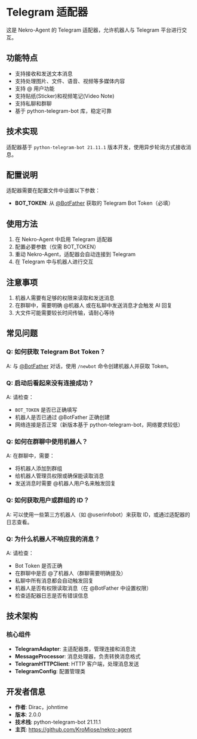 # Telegram 适配器

这是 Nekro-Agent 的 Telegram 适配器，允许机器人与 Telegram 平台进行交互。

## 功能特点

- 支持接收和发送文本消息
- 支持处理图片、文件、语音、视频等多媒体内容
- 支持 @ 用户功能
- 支持贴纸(Sticker)和视频笔记(Video Note)
- 支持私聊和群聊
- 基于 python-telegram-bot 库，稳定可靠

## 技术实现

适配器基于 `python-telegram-bot 21.11.1` 版本开发，使用异步轮询方式接收消息。

## 配置说明

适配器需要在配置文件中设置以下参数：

- **BOT_TOKEN**: 从 [@BotFather](https://t.me/BotFather) 获取的 Telegram Bot Token（必填）

## 使用方法

1. 在 Nekro-Agent 中启用 Telegram 适配器
2. 配置必要参数（仅需 BOT_TOKEN）
3. 重动 Nekro-Agent，适配器会自动连接到 Telegram
4. 在 Telegram 中与机器人进行交互

## 注意事项

1. 机器人需要有足够的权限来读取和发送消息
2. 在群聊中，需要明确 @机器人 或在私聊中发送消息才会触发 AI 回复
3. 大文件可能需要较长时间传输，请耐心等待

## 常见问题

### Q: 如何获取 Telegram Bot Token？
A: 与 [@BotFather](https://t.me/BotFather) 对话，使用 `/newbot` 命令创建机器人并获取 Token。

### Q: 启动后看起来没有连接成功？
A: 请检查：
- `BOT_TOKEN` 是否已正确填写
- 机器人是否已通过 @BotFather 正确创建
- 网络连接是否正常（新版本基于 python-telegram-bot，网络要求较低）

### Q: 如何在群聊中使用机器人？
A: 在群聊中，需要：
- 将机器人添加到群组
- 给机器人管理员权限或确保能读取消息
- 发送消息时需要 @机器人用户名来触发回复

### Q: 如何获取用户或群组的 ID？
A: 可以使用一些第三方机器人（如 @userinfobot）来获取 ID，或通过适配器的日志查看。

### Q: 为什么机器人不响应我的消息？
A: 请检查：
- Bot Token 是否正确
- 在群聊中是否 @了机器人（群聊需要明确提及）
- 私聊中所有消息都会自动触发回复
- 机器人是否有权限读取消息（在 @BotFather 中设置权限）
- 检查适配器日志是否有错误信息

## 技术架构

### 核心组件
- **TelegramAdapter**: 主适配器类，管理连接和消息流
- **MessageProcessor**: 消息处理器，负责转换消息格式
- **TelegramHTTPClient**: HTTP 客户端，处理消息发送
- **TelegramConfig**: 配置管理类

## 开发者信息

- **作者**: Dirac，johntime
- **版本**: 2.0.0
- **技术栈**: python-telegram-bot 21.11.1
- **主页**: https://github.com/KroMiose/nekro-agent